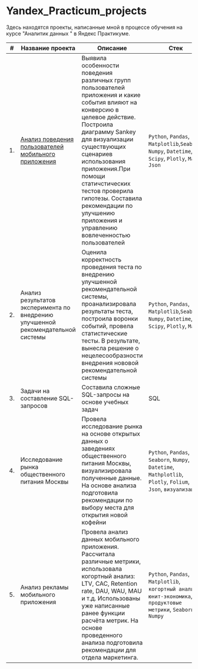 # Yandex_Practicum_projects
Здесь находятся проекты, написанные мной в процессе обучения на курсе "Аналитик данных " в Яндекс Практикуме.

| #  | Название проекта | Описание | Стек |
| ------------- | ------------- | ------------ | ---------- |
| 1. | [Анализ поведения пользователей  мобильного приложения](https://github.com/FedinaKarina/Portfolio/tree/main/1_%D0%90%D0%BD%D0%B0%D0%BB%D0%B8%D0%B7%20%D0%BF%D0%BE%D0%B2%D0%B5%D0%B4%D0%B5%D0%BD%D0%B8%D1%8F%20%D0%BF%D0%BE%D0%BB%D1%8C%D0%B7%D0%BE%D0%B2%D0%B0%D1%82%D0%B5%D0%BB%D0%B5%D0%B9%20%D0%BC%D0%BE%D0%B1%D0%B8%D0%BB%D1%8C%D0%BD%D0%BE%D0%B3%D0%BE%20%D0%BF%D1%80%D0%B8%D0%BB%D0%BE%D0%B6%D0%B5%D0%BD%D0%B8%D1%8F)| Выявила особенности поведения различных групп пользователей приложения и какие события влияют на конверсию в целевое действие. Построила диаграмму Sankey для визуализации существующих сценариев использования приложения.При помощи статичстических тестов проверила гипотезы. Составила рекомендации по улучшению приложения и управлению вовлеченностью пользователей|`Python`, `Pandas`, `Matplotlib`,`Seaborn`, `Numpy`, `Datetime`, `Scipy`, `Plotly`, `Math`, `Json`|
| 2. | Анализ результатов эксперимента по внедрению улучшенной рекомендательной системы |Оценила корректность проведения теста по внедрению улучшенной рекомендательной системы, проанализировала результаты теста, построила воронки событий, провела статистические тесты. В результате, вынесла решение о нецелесообразности внедрения нововой рекомендательной системы|`Python`, `Pandas`, `Matplotlib`,`Seaborn`, `Numpy`, `Datetime`, `Scipy`, `Plotly`, `Math`|
| 3. | Задачи на составление SQL-запросов | Составила сложные SQL-запросы на основе учебных задач  | SQL |
| 4. | Исследование рынка общественного питания Москвы| Провела исследование рынка на основе открытых данных о заведениях общественного питания Москвы, визуализировала полученные данные. На основе анализа подготовила рекомендации по выбору места для открытия новой кофейни| `Python`, `Pandas`, `Seaborn`, `Numpy`, `Datetime`, `Mathplotlib`, `Plotly`, `Folium`, `Json`, `визуализация` |
|5.| Анализ рекламы  мобильного приложения |Провела анализ данных мобильного приложения. Рассчитала различные метрики, использовала когортный анализ: LTV, CAC, Retention rate, DAU, WAU, MAU и т.д. Использованы уже написанные ранее функции расчёта метрик. На основе проведенного анализа подготовила рекомендации для отдела маркетинга. | `Python`, `Pandas`, `Matplotlib`, `когортный анализ`, `юнит-экономика`, `продуктовые метрики`, `Seaborn`, `Numpy`|


